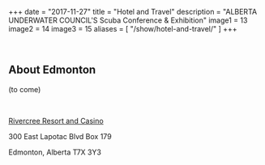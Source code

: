 +++
date        = "2017-11-27"
title       = "Hotel and Travel"
description = "ALBERTA UNDERWATER COUNCIL'S Scuba Conference & Exhibition"
image1 = 13
image2 = 14
image3 = 15
aliases = [
  "/show/hotel-and-travel/"
]
+++

<p>&nbsp;</p>
<h2>About Edmonton</h2> (to come)
<p>&nbsp;</p>


[Rivercree Resort and Casino](https://www.rivercreeresort.com/)

300 East Lapotac Blvd Box 179

Edmonton, Alberta T7X 3Y3
